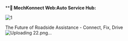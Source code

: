 ****🔧 MechKonnect Web:Auto Service Hub:**

![1](https://github.com/user-attachments/assets/96751231-4ef9-4365-96a4-4240ec3d73b8)

The Future of Roadside Assistance - Connect, Fix, Drive
![Uploading 22.png…]()


